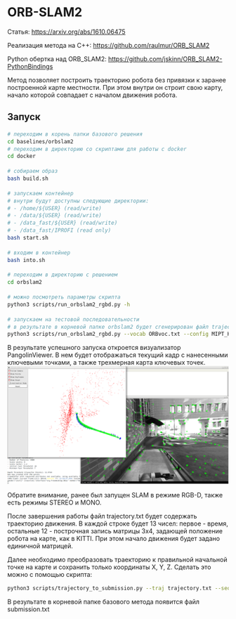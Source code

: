 # ORB-SLAM2

Статья: https://arxiv.org/abs/1610.06475

Реализация метода на C++: https://github.com/raulmur/ORB_SLAM2

Python обертка над ORB_SLAM2: https://github.com/jskinn/ORB_SLAM2-PythonBindings

Метод позволяет построить траекторию робота без привязки к заранее построенной карте местности. При этом внутри он строит свою карту, начало которой совпадает с началом движения робота.

## Запуск

```bash
# переходим в корень папки базового решения
cd baselines/orbslam2
# переходим в директорию со скриптами для работы с docker
cd docker

# собираем образ
bash build.sh

# запускаем контейнер
# внутри будут доступны следующие директории:
# - /home/${USER} (read/write)
# - /data/${USER} (read/write)
# - /data_fast/${USER} (read/write)
# - /data_fast/IPROFI (read only)
bash start.sh

# входим в контейнер
bash into.sh

# переходим в директорию с решением
cd orbslam2

# можно посмотреть параметры скрипта
python3 scripts/run_orbslam2_rgbd.py -h

# запускаем на тестовой последовательности
# в результате в корневой папке orbslam2 будет сгенерирован файл trajectory.txt с траекторией робота
python3 scripts/run_orbslam2_rgbd.py --vocab ORBvoc.txt --config MIPT_Husky.yaml --seq /data_fast/IPROFI/test/2021-03-27-03-30-47/
```

В результате успешного запуска откроется визуализатор PangolinViewer. В нем будет отображаться текущий кадр с нанесенными ключевыми точками, а также трехмерная карта ключевых точек.
![pangolin](imgs/pangolin.png)

Обратите внимание, ранее был запущен SLAM в режиме RGB-D, также есть режимы STEREO и MONO.

После завершения работы файл trajectory.txt будет содержать траекторию движения. В каждой строке будет 13 чисел: первое - время, остальные 12 - построчная запись матрицы 3x4, задающей положение робота на карте, как в KITTI. При этом начало движения будет задано единичной матрицей.

Далее необходимо преобразовать траекторию к правильной начальной точке на карте и сохранить только координаты X, Y, Z. Сделать это можно с помощью скрипта:

```bash
python3 scripts/trajectory_to_submission.py --traj trajectory.txt --seq /data_fast/IPROFI/test/2021-03-27-03-30-47/
```
В результате в корневой папке базового метода появится файл submission.txt
